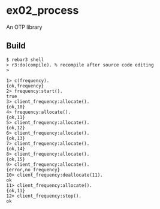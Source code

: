 ex02_process
=====

An OTP library

Build
-----

	$ rebar3 shell
	> r3:do(compile). % recompile after source code editing 
	> 

```
1> c(frequency).
{ok,frequency}
2> frequency:start().
true
3> client_frequency:allocate().
{ok,10}
4> frequency:allocate().
{ok,11}
5> client_frequency:allocate().
{ok,12}
6> client_frequency:allocate().
{ok,13}
7> client_frequency:allocate().
{ok,14}
8> client_frequency:allocate().
{ok,15}
9> client_frequency:allocate().
{error,no_frequency}
10> client_frequency:deallocate(11).
ok
11> client_frequency:allocate().
{ok,11}
12> client_frequency:stop().
ok
```

